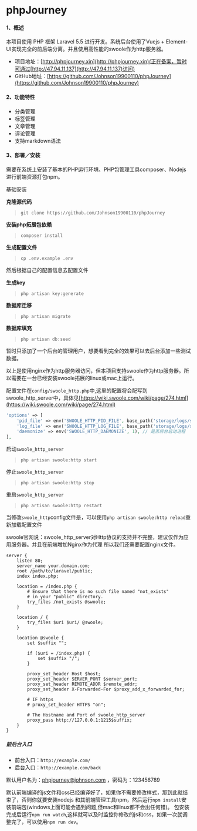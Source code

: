 # phpJourney
#### 1、概述
本项目使用 PHP 框架 Laravel 5.5 进行开发。系统后台使用了Vuejs + Element-UI实现完全的前后端分离。并且使用高性能的swoole作为http服务器。
*    项目地址：[http://phpjourney.xin](http://phpjourney.xin)(正在备案，暂时可通过[http://47.94.11.137](http://47.94.11.137)访问)
*    GitHub地址：[https://github.com/Johnson19900110/phpJourney](https://github.com/Johnson19900110/phpJourney)
#### 2、功能特性
*   分类管理
*   标签管理
*   文章管理
*   评论管理
*   支持markdown语法
#### 3、部署／安装
需要在系统上安装了基本的PHP运行环境、PHP包管理工具composer、Nodejs进行前端资源打包npm。

基础安装

**克隆源代码**
> `git clone https://github.com/Johnson19900110/phpJourney`

**安装php拓展包依赖**
> `composer install`

**生成配置文件**
> `cp .env.example .env`

然后根据自己的配置信息去配置文件

**生成key**
> `php artisan key:generate`

**数据库迁移**
> `php artisan migrate`

**数据库填充**
> `php artisan db:seed`

暂时只添加了一个后台的管理用户，想要看到完全的效果可以去后台添加一些测试数据。

以上是使用nginx作为http服务器访问，但本项目支持swoole作为http服务器。所以需要在一台已经安装swoole拓展的linux或mac上运行。

配置文件在`config/swoole_http.php`中,这里的配置将会配写到swoole_http_server中，具体见[https://wiki.swoole.com/wiki/page/274.html](https://wiki.swoole.com/wiki/page/274.html)
```php
'options' => [
    'pid_file' => env('SWOOLE_HTTP_PID_FILE', base_path('storage/logs/swoole_http.pid')),
    'log_file' => env('SWOOLE_HTTP_LOG_FILE', base_path('storage/logs/swoole_http.log')),
    'daemonize' => env('SWOOLE_HTTP_DAEMONIZE', 1), // 是否后台启动进程
],
```

启动`swoole_http_server`
> `php artisan swoole:http start`

停止`swoole_http_server`
> `php artisan swoole:http stop`

重启`swoole_http_server`
> `php artisan swoole:http restart`

当修改`swoole_http`config文件是，可以使用`php artisan swoole:http reload`重新加载配置文件

swoole官网说：swoole_http_server对Http协议的支持并不完整，建议仅作为应用服务器。并且在前端增加Nginx作为代理
所以我们还需要配置nginx文件。
```nginx
server {
    listen 80;
    server_name your.domain.com;
    root /path/to/laravel/public;
    index index.php;

    location = /index.php {
        # Ensure that there is no such file named "not_exists"
        # in your "public" directory.
        try_files /not_exists @swoole;
    }

    location / {
        try_files $uri $uri/ @swoole;
    }

    location @swoole {
        set $suffix "";

        if ($uri = /index.php) {
            set $suffix "/";
        }

        proxy_set_header Host $host;
        proxy_set_header SERVER_PORT $server_port;
        proxy_set_header REMOTE_ADDR $remote_addr;
        proxy_set_header X-Forwarded-For $proxy_add_x_forwarded_for;

        # IF https
        # proxy_set_header HTTPS "on";
        
        # The Hostname and Port of swoole_http_server
        proxy_pass http://127.0.0.1:1215$suffix;
    }
}
```

##### 前后台入口
* 前台入口：`http://example.com/`
* 后台入口：`http://example.com/back`

默认用户名为：phpjourney@johnson.com ，密码为：123456789

默认前端编译的js文件和css已经编译好了，如果你不需要修改样式，那到此就结束了，否则你就要安装nodejs
和其前端管理工具npm，然后运行`npm install`安装前端包(windows上面可能会遇到问题,但mac和linux都不会出任何错)。
包安装完成后运行`npm run watch`,这样就可以及时监控你修改的js和css，如果一次就调整完了，可以使用`npm run dev`。
